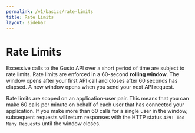 ```yaml
---
permalink: /v1/basics/rate-limits
title: Rate Limits
layout: sidebar
---
```


# Rate Limits

Excessive calls to the Gusto API over a short period of time are subject to rate limits. Rate limits are enforced in a 60-second **rolling window**. The window opens after your first API call and closes after 60 seconds has elapsed. A new window opens when you send your next API request.

Rate limits are scoped on an application-user pair. This means that you can make 60 calls per minute on behalf of each user that has connected your application. If you make more than 60 calls for a single user in the window, subsequent requests will return responses with the HTTP status `429: Too Many Requests` until the window closes.
